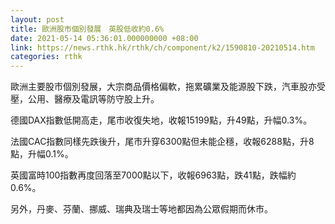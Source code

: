 ```yaml
---
layout: post
title: 歐洲股市個別發展　英股低收約0.6%
date: 2021-05-14 05:36:01.000000000 +08:00
link: https://news.rthk.hk/rthk/ch/component/k2/1590810-20210514.htm
categories: rthk
---
```


歐洲主要股市個別發展，大宗商品價格偏軟，拖累礦業及能源股下跌，汽車股亦受壓，公用、醫療及電訊等防守股上升。

德國DAX指數低開高走，尾市收復失地，收報15199點，升49點，升幅0.3%。

法國CAC指數同樣先跌後升，尾市升穿6300點但未能企穩，收報6288點，升8點，升幅0.1%。

英國富時100指數再度回落至7000點以下，收報6963點，跌41點，跌幅約0.6%。

另外，丹麥、芬蘭、挪威、瑞典及瑞士等地都因為公眾假期而休市。

